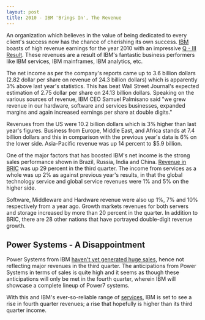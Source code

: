 ```yaml
---
layout: post
title: 2010 - IBM 'Brings In', The Revenue
---
```


An organization which believes in the value of being dedicated to every client's success now has the chance of cherishing its own success. <a href="http://www.ibm.com/">IBM</a> boasts of high revenue earnings for the year 2010 with an impressive <a href="http://www.businesswire.com/news/home/20101018007069/en/IBM-Reports-2010-Third-Quarter-Results">Q - III Result</a>. These revenues are a result of IBM's fantastic business performers like IBM services, IBM mainframes, IBM analytics, etc.

The net income as per the company's reports came up to 3.6 billion dollars (2.82 dollar per share on revenue of 24.3 billion dollars) which is apparently 3% above last year's statistics. This has beat Wall Street Journal's expected estimation of 2.75 dollar per share on 24.13 billion dollars. Speaking on the various sources of revenue, IBM CEO Samuel Palmisano said "we grew revenue in our hardware, software and services businesses, expanded margins and again increased earnings per share at double digits."

Revenues from the US were 10.2 billion dollars which is 3% higher than last year's figures. Business from Europe, Middle East, and Africa stands at 7.4 billion dollars and this in comparison with the previous year's data is 6% on the lower side. Asia-Pacific revenue was up 14 percent to $5.9 billion.

One of the major factors that has boosted IBM's net income is the strong sales performance shown in Brazil, Russia, India and China. <a href="http://calcuttatube.com/ibm-net-income-up-12-percent-boosted-by-bric-sales/127478/">Revenue in BRIC</a> was up 29 percent in the third quarter. The income from services as a whole was up 2% as against previous year's results, in that the global technology service and global service revenues were 1% and 5% on the higher side. 

Software, Middleware and Hardware revenue were also up 1%, 7% and 10% respectively from a year ago. Growth markets revenues for both servers and storage increased by more than 20 percent in the quarter. In addition to BRIC, there are 28 other nations that have portrayed double-digit revenue growth.

## Power Systems - A Disappointment

Power Systems from IBM <a href="http://www.itjungle.com/tfh/tfh102510-story03.html">haven't yet generated huge sales</a>, hence not reflecting major revenues in the third quarter. The anticipations from Power Systems in terms of sales is quite high and it seems as though these anticipations will only be met in the fourth quarter, wherein IBM will showcase a complete lineup of Power7 systems. 

With this and IBM's ever-so-reliable range of <a href="http://www.ibm.com/technologyservices/">services</a>, IBM is set to see a rise in fourth quarter revenues; a rise that hopefully is higher than its third quarter income.
